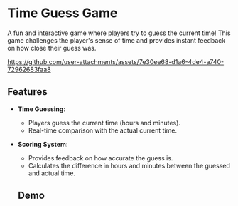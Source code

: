 # Time Guess Game
A fun and interactive game where players try to guess the current time! This game challenges the player's sense of time and provides instant feedback on how close their guess was.

https://github.com/user-attachments/assets/7e30ee68-d1a6-4de4-a740-72962683faa8

## Features

- **Time Guessing**:
  - Players guess the current time (hours and minutes).
  - Real-time comparison with the actual current time.

- **Scoring System**:
  - Provides feedback on how accurate the guess is.
  - Calculates the difference in hours and minutes between the guessed and actual time.
 
  ## Demo
  
